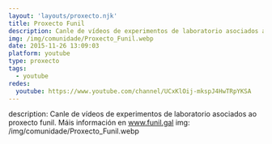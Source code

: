```yaml
---
layout: 'layouts/proxecto.njk'
title: Proxecto Funil
description: Canle de vídeos de experimentos de laboratorio asociados ao proxecto funil. Máis información en www.funil.gal
img: /img/comunidade/Proxecto_Funil.webp
date: 2015-11-26 13:09:03
platform: youtube
type: proxecto
tags:
  - youtube
redes:
  youtube: https://www.youtube.com/channel/UCxKlOij-mkspJ4HwTRpYKSA
---
```

description: Canle de vídeos de experimentos de laboratorio asociados ao proxecto funil. Máis información en www.funil.gal
img: /img/comunidade/Proxecto_Funil.webp
